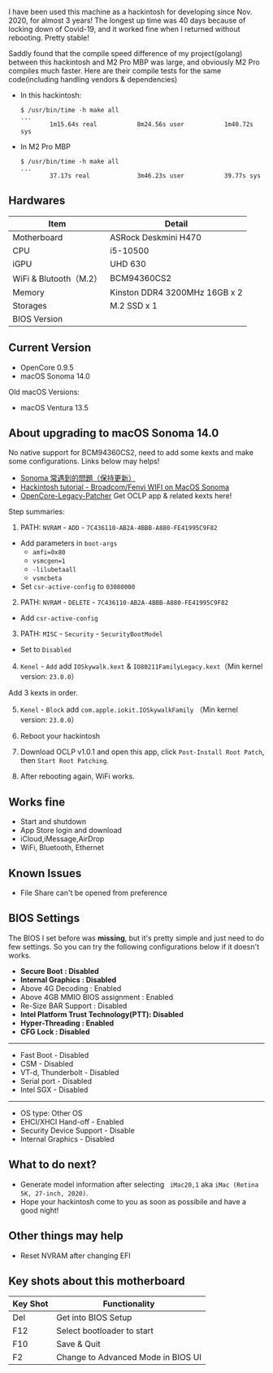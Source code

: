 I have been used this machine as a hackintosh for developing since Nov. 2020, for almost 3 years! The longest up time was 40 days because of locking down of Covid-19, and it worked fine when I returned without rebooting. Pretty stable!

Saddly found that the compile speed difference of my project(golang) between this hackintosh and M2 Pro MBP was large, and obviously M2 Pro compiles much faster. Here are their compile tests for the same code(including handling vendors & dependencies)

-   In this hackintosh: 

    ```shell
    $ /usr/bin/time -h make all
    ...
            1m15.64s real           8m24.56s user           1m40.72s sys
    ```

-   In M2 Pro MBP

    ```shell
    $ /usr/bin/time -h make all
    ...
            37.17s real             3m46.23s user           39.77s sys
    ```

## Hardwares

| Item                   | Detail                        |
| ---------------------- | ----------------------------- |
| Motherboard            | ASRock Deskmini H470          |
| CPU                    | i5-10500                      |
| iGPU                   | UHD 630                       |
| WiFi & Blutooth（M.2） | BCM94360CS2                   |
| Memory                 | Kinston DDR4 3200MHz 16GB x 2 |
| Storages               | M.2 SSD x 1                   |
| BIOS Version           |                               |

## Current Version

-   OpenCore 0.9.5
-   macOS Sonoma 14.0

Old macOS Versions:
-   macOS Ventura 13.5

## About upgrading to macOS Sonoma 14.0
No native support for BCM94360CS2, need to add some kexts and make some configurations. Links below may helps!

- [Sonoma 常遇到的問題（保持更新）](https://www.imacpc.net/archives/5324)
- [Hackintosh tutorial - Broadcom/Fenvi WIFI on MacOS Sonoma](https://www.youtube.com/watch?v=zHx2UIUsFuA)
- [OpenCore-Legacy-Patcher](https://github.com/dortania/OpenCore-Legacy-Patcher) Get OCLP app & related kexts here!

Step summaries:

1. PATH: `NVRAM` - `ADD` - `7C436110-AB2A-4BBB-A880-FE41995C9F82`

- Add parameters in `boot-args`
   - `amfi=0x80`
   - `vsmcgen=1`
   - `-lilubetaall`
   - `vsmcbeta`
- Set `csr-active-config` to `03080000`

2. PATH: `NVRAM` - `DELETE` - `7C436110-AB2A-4BBB-A880-FE41995C9F82`

- Add `csr-active-config`

3. PATH: `MISC` - `Security` - `SecurityBootModel`

- Set to `Disabled`

4. `Kenel` - `Add` add `IOSkywalk.kext` & `IO80211FamilyLegacy.kext`（Min kernel version: `23.0.0`）

Add 3 kexts in order. 

5. `Kenel` - `Block` add `com.apple.iokit.IOSkywalkFamily` （Min kernel version: `23.0.0`）

6. Reboot your hackintosh

7. Download OCLP v1.0.1 and open this app, click `Post-Install Root Patch`, then `Start Root Patching`. 

8. After rebooting again, WiFi works.

## Works fine

-   Start and shutdown
-   App Store login and download
-   iCloud,iMessage,AirDrop
-   WiFi, Bluetooth, Ethernet

## Known Issues

-   File Share can't be opened from preference

## BIOS Settings

The BIOS I set before was **missing**, but it's pretty simple and just need to do few settings. So you can try the following configurations below if it doesn't works.

-   **Secure Boot : Disabled**
-   **Internal Graphics : Disabled**
-   Above 4G Decoding : Enabled
-   Above 4GB MMIO BIOS assignment : Enabled
-   Re-Size BAR Support : Disabled
-   **Intel Platform Trust Technology(PTT): Disabled**
-   **Hyper-Threading : Enabled**
-   **CFG Lock : Disabled**

------

-   Fast Boot - Disabled
-   CSM - Disabled
-   VT-d, Thunderbolt - Disabled
-   Serial port - Disabled
-   Intel SGX - Disabled

------

-   OS type: Other OS
-   EHCI/XHCI Hand-off - Enabled
-   Security Device Support - Disable
-   Internal Graphics - Disabled

## What to do next?

-   Generate model information after selecting ` iMac20,1` aka `iMac (Retina 5K, 27-inch, 2020)`.
-   Hope your hackintosh come to you as soon as possibile and have a good night!

## Other things may help

-   Reset NVRAM after changing EFI

## Key shots about this motherboard

| Key Shot | Functionality                      |
| -------- | ---------------------------------- |
| Del      | Get into BIOS Setup                |
| F12      | Select bootloader to start         |
| F10      | Save & Quit                        |
| F2       | Change to Advanced Mode in BIOS UI |
